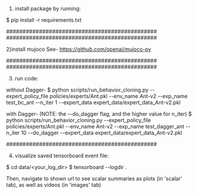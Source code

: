
1) install package by running:

$ pip install -r requirements.txt

##############################################
##############################################

2)install mujoco
See- https://github.com/openai/mujoco-py


##############################################
##############################################


3) run code: 

without Dagger-
$ python scripts/run_behavior_cloning.py --expert_policy_file policies/experts/Ant.pkl --env_name Ant-v2 --exp_name test_bc_ant --n_iter 1 --expert_data expert_data/expert_data_Ant-v2.pkl

with Dagger-
(NOTE: the --do_dagger flag, and the higher value for n_iter)
$ python scripts/run_behavior_cloning.py --expert_policy_file policies/experts/Ant.pkl --env_name Ant-v2 --exp_name test_dagger_ant --n_iter 10 --do_dagger --expert_data expert_data/expert_data_Ant-v2.pkl

##############################################

4) visualize saved tensorboard event file:

$ cd data/<your_log_dir>
$ tensorboard --logdir .

Then, navigate to shown url to see scalar summaries as plots (in 'scalar' tab), as well as videos (in 'images' tab)
